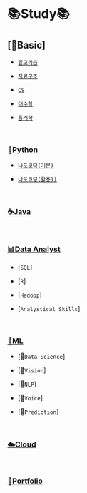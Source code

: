 # 📚Study📚

## [💪Basic]
  - [`알고리즘`](https://github.com/HiMyNameIsDavidKim/Study/tree/main/0Basic/Algorithm)

  - [`자료구조`](https://github.com/HiMyNameIsDavidKim/Study/tree/main/0Basic/Data%20Structure)
  
  - [`CS`](https://github.com/HiMyNameIsDavidKim/Study/tree/main/0Basic/Computer%20Science)

  - [`대수학`](https://github.com/HiMyNameIsDavidKim/Study/tree/main/0Basic/Algebra)

  - [`통계학`](https://github.com/HiMyNameIsDavidKim/Study/tree/main/0Basic/Statistics)

<br>

### [🐍Python](https://github.com/HiMyNameIsDavidKim/Study/tree/main/1Python)
  - [`나도코딩(기본)`](https://github.com/HiMyNameIsDavidKim/Study/tree/main/1Python/0%EB%82%98%EB%8F%84%EC%BD%94%EB%94%A9(%EA%B8%B0%EB%B3%B8))

  - [`나도코딩(활용1)`](https://github.com/HiMyNameIsDavidKim/Study/tree/main/1Python/1%EB%82%98%EB%8F%84%EC%BD%94%EB%94%A9(%ED%99%9C%EC%9A%A91))

<br>

### [☕️Java](https://github.com/HiMyNameIsDavidKim/Study/tree/main/2Java)

<br>

### [📊Data Analyst](https://github.com/HiMyNameIsDavidKim/Study/tree/main/3Data%20Analyst)
  - [`SQL`]

  - [`R`]
  
  - [`Hadoop`]

  - [`Analystical Skills`]

<br>

### [🤖ML](https://github.com/HiMyNameIsDavidKim/Study/tree/main/4ML)
  - [🧪`Data Science`]

  - [👀`Vision`]
  
  - [💬`NLP`]

  - [👄`Voice`]

  - [🔮`Prediction`]

<br>

### [☁️Cloud](https://github.com/HiMyNameIsDavidKim/Study/tree/main/5Cloud)
  
<br>

### [💼Portfolio](https://github.com/HiMyNameIsDavidKim/Study/tree/main/6Portfolio)






